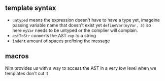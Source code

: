 ## template syntax

- `untyped` means the expression doesn't have to have a type yet,
imageine passing variable name that doesn't exist yet `defineVar(myVar, 5)`
so here `myVar` needs to be untyped or the complier will complain.
- `astToStr` converts the AST `exp` to a string
- `indent` amount of spaces prefixing the message

## macros

Nim provides us with a way to access the AST in a very low level
when we templates don't cut it

